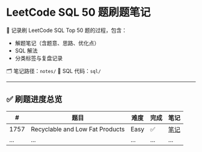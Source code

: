 # LeetCode SQL 50 题刷题笔记

📘 记录刷 LeetCode SQL Top 50 题的过程，包含：
- 解题笔记（含题意、思路、优化点）
- SQL 解法
- 分类标签与复盘记录

🗂️ 笔记路径：`notes/`
🧠 SQL 代码：`sql/`

---

## ✅ 刷题进度总览

| # | 题目 | 难度 | 完成 | 笔记 |
|---|------|------|------|------|
| 1757 | Recyclable and Low Fat Products | Easy | ✅ | [笔记](notes/1757-recyclable-and-low-fat-products.md) |
| ... | ... | ... | ... | ... |
